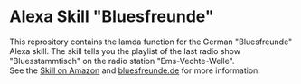 # Alexa Skill "Bluesfreunde"

This reprository contains the lamda function for the German "Bluesfreunde" Alexa skill.
The skill tells you the playlist of the last radio show "Bluesstammtisch" on the radio station "Ems-Vechte-Welle".  
See the [Skill on Amazon](https://www.amazon.de/slintes-IT-Bluesfreunde/dp/B06XS6VZZ6) and [bluesfreunde.de](http://www.bluesfreunde.de) for more information.